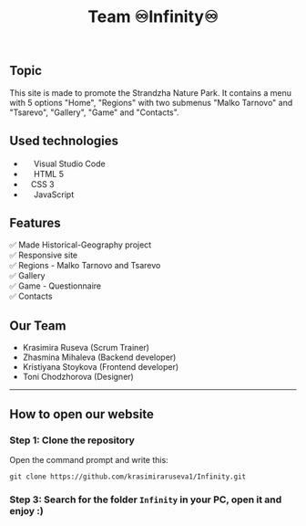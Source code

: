 <h1 align="center" >Team ♾️Infinity♾️</h1>
<br>

## Topic
This site is made to promote the Strandzha Nature Park. It contains a menu with 5 options "Home", "Regions" with two submenus "Malko Tarnovo" and "Tsarevo", "Gallery", "Game" and "Contacts".

## Used technologies
- <img src="https://upload.wikimedia.org/wikipedia/commons/thumb/9/9a/Visual_Studio_Code_1.35_icon.svg/2048px-Visual_Studio_Code_1.35_icon.svg.png" width="15" height="15"> Visual Studio Code
- <img src="https://upload.wikimedia.org/wikipedia/commons/thumb/6/61/HTML5_logo_and_wordmark.svg/1200px-HTML5_logo_and_wordmark.svg.png" width="15" height="15"> HTML 5
- <img src="https://upload.wikimedia.org/wikipedia/commons/thumb/3/3d/CSS.3.svg/1200px-CSS.3.svg.png" width="10" height="15"> CSS 3
- <img src="https://progressbg.net/wp-content/uploads/2014/01/photo.png" width="15" height="15"> JavaScript

## Features
✅ Made Historical-Geography project <br>
✅ Responsive site <br>
✅ Regions - Malko Tarnovo and Tsarevo <br>
✅ Gallery <br>
✅ Game - Questionnaire <br>
✅ Contacts

## Our Team
- Krasimira Ruseva (Scrum Trainer)
- Zhasmina Mihaleva (Backend developer)
- Kristiyana Stoykova (Frontend developer)
- Toni Chodzhorova (Designer)

***
## How to open our website

### Step 1: Clone the repository

Open the command prompt and write this:

`git clone https://github.com/krasimiraruseva1/Infinity.git`

### Step 3: Search for the folder `Infinity` in your PC, open it and enjoy :)
